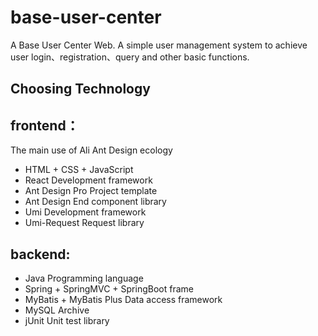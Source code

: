 # base-user-center
A Base User Center Web.
A simple user management system to achieve user login、registration、query and other basic functions.
## Choosing Technology

## frontend：
The main use of Ali Ant Design ecology
 + HTML + CSS + JavaScript
 + React Development framework
 + Ant Design Pro Project template
 + Ant Design End component library
 + Umi Development framework
 + Umi-Request Request library

 ## backend:

 + Java Programming language
 + Spring + SpringMVC + SpringBoot frame
 + MyBatis + MyBatis Plus Data access framework
 + MySQL Archive
 + jUnit Unit test library
 